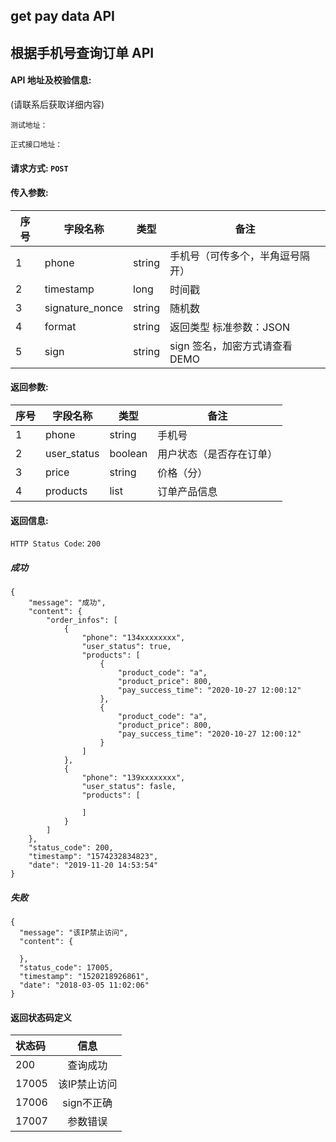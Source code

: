 
## get pay data API

## 根据手机号查询订单 API

#### API 地址及校验信息: 
(请联系后获取详细内容)

```
测试地址：
```

```
正式接口地址：
```

#### 请求方式: `POST`

#### 传入参数:

序号  | 字段名称 |   类型   | 备注
---- | ------- | ------ | -----
  1  |  phone    | string  | 手机号（可传多个，半角逗号隔开）
  2  | timestamp | long   | 时间戳
  3  | signature_nonce  | string | 随机数
  4  | format    | string |  返回类型 标准参数：JSON
  5  | sign | string | sign 签名，加密方式请查看DEMO

#### 返回参数:

序号  | 字段名称 |   类型   | 备注
---- | ------- | ------ | -----
  1  | phone    | string  | 手机号
  2  | user_status | boolean | 用户状态（是否存在订单）
  3  | price | string   | 价格（分）
  4  | products  | list | 订单产品信息



#### 返回信息:

`HTTP Status Code`: `200`

##### 成功

```
{
    "message": "成功",
    "content": {
        "order_infos": [
            {
                "phone": "134xxxxxxxx",
                "user_status": true,
                "products": [
                    {
                        "product_code": "a",
                        "product_price": 800,
                        "pay_success_time": "2020-10-27 12:00:12"
                    },
                    {
                        "product_code": "a",
                        "product_price": 800,
                        "pay_success_time": "2020-10-27 12:00:12"
                    }
                ]
            },
            {
                "phone": "139xxxxxxxx",
                "user_status": fasle,
                "products": [
                    
                ]
            }
        ]
    },
    "status_code": 200,
    "timestamp": "1574232834823",
    "date": "2019-11-20 14:53:54"
}
```

##### 失败

```
{
  "message": "该IP禁止访问",
  "content": {

  },
  "status_code": 17005,
  "timestamp": "1520218926861",
  "date": "2018-03-05 11:02:06"
}
```

#### 返回状态码定义

| 状态码  | 信息  |  
| :------------ |:---------------:| 
| 200      | 查询成功 | 
| 17005      | 该IP禁止访问        |
| 17006      | sign不正确        |
| 17007     | 参数错误        |


